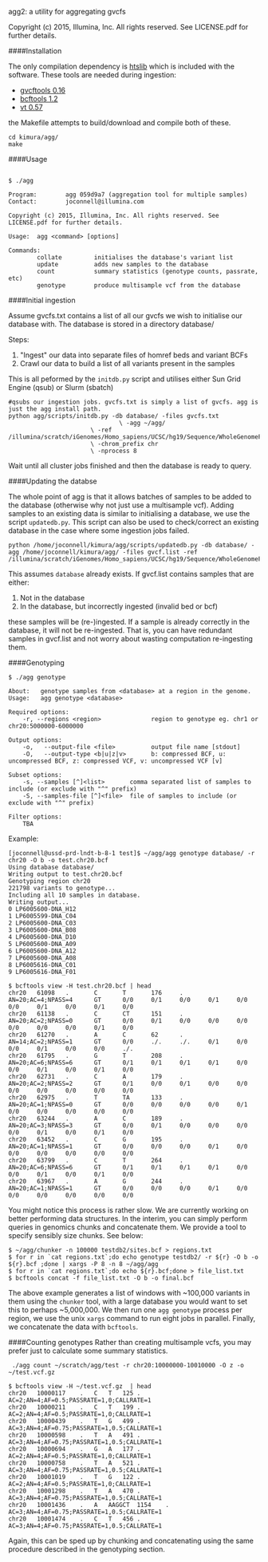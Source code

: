 agg2: a utility for aggregating gvcfs

Copyright (c) 2015, Illumina, Inc. All rights reserved. See LICENSE.pdf for further details.

####Installation

The only compilation dependency is [htslib](http://www.htslib.org/) which is included with the software.  These tools are needed during ingestion:

* [gvcftools 0.16](https://sites.google.com/site/gvcftools/)
* [bcftools 1.2](http://samtools.github.io/bcftools/bcftools.html)
* [vt 0.57](https://github.com/atks/vt)

the Makefile attempts to build/download and compile both of these.

```
cd kimura/agg/
make
```

####Usage

```

$ ./agg

Program:        agg 059d9a7 (aggregation tool for multiple samples)
Contact:        joconnell@illumina.com

Copyright (c) 2015, Illumina, Inc. All rights reserved. See LICENSE.pdf for further details.

Usage:  agg <command> [options]

Commands:
        collate         initialises the database's variant list
        update          adds new samples to the database
        count           summary statistics (genotype counts, passrate, etc)
        genotype        produce multisample vcf from the database
```

####Initial ingestion

Assume gvcfs.txt contains a list of all our gvcfs we wish to initialise our database with.  The database is stored in a directory database/

Steps:

1. "Ingest" our data into separate files of homref beds and variant BCFs
2. Crawl our data to build a list of all variants present in the samples

This is all peformed by the `initdb.py` script and utilises either Sun Grid Engine (qsub) or Slurm (sbatch)

```
#qsubs our ingestion jobs. gvcfs.txt is simply a list of gvcfs. agg is just the agg install path.
python agg/scripts/initdb.py -db database/ -files gvcfs.txt 
       			     	       \ -agg ~/agg/
				       \ -ref /illumina/scratch/iGenomes/Homo_sapiens/UCSC/hg19/Sequence/WholeGenomeFasta/genome.fa
				       \ -chrom_prefix chr
				       \ -nprocess 8
```

Wait until all cluster jobs finished and then the database is ready to query.

####Updating the databse

The whole point of agg is that it allows batches of samples to be added to the database (otherwise why not just use a multisample vcf). Adding samples to an existing data is similar to initialising a database, we use the script `updatedb.py`.  This script can also be used to check/correct an existing database in the case where some ingestion jobs failed.
```
python /home/joconnell/kimura/agg/scripts/updatedb.py -db database/ -agg /home/joconnell/kimura/agg/ -files gvcf.list -ref /illumina/scratch/iGenomes/Homo_sapiens/UCSC/hg19/Sequence/WholeGenomeFasta/genome.fa
```
This assumes `database` already exists.  If gvcf.list contains samples that are either:
1. Not in the database
2. In the database, but incorrectly ingested (invalid bed or bcf)

these samples will be (re-)ingested.  If a sample is already correctly in the database, it will not be re-ingested.  That is, you can have redundant samples in gvcf.list and not worry about wasting computation re-ingesting them.

####Genotyping

```
$ ./agg genotype

About:   genotype samples from <database> at a region in the genome.
Usage:   agg genotype <database>

Required options:
    -r, --regions <region>              region to genotype eg. chr1 or chr20:5000000-6000000

Output options:
    -o,   --output-file <file>          output file name [stdout]
    -O,   --output-type <b|u|z|v>       b: compressed BCF, u: uncompressed BCF, z: compressed VCF, v: uncompressed VCF [v]

Subset options:
    -s, --samples [^]<list>       comma separated list of samples to include (or exclude with "^" prefix)
    -S, --samples-file [^]<file>  file of samples to include (or exclude with "^" prefix)

Filter options:
    TBA
```

Example:

```
[joconnell@ussd-prd-lndt-b-8-1 test]$ ~/agg/agg genotype database/ -r chr20 -O b -o test.chr20.bcf
Using database database/
Writing output to test.chr20.bcf
Genotyping region chr20
221798 variants to genotype...
Including all 10 samples in database.
Writing output...
0 LP6005600-DNA_H12
1 LP6005599-DNA_C04
2 LP6005600-DNA_C03
3 LP6005600-DNA_B08
4 LP6005600-DNA_D10
5 LP6005600-DNA_A09
6 LP6005600-DNA_A12
7 LP6005600-DNA_A08
8 LP6005616-DNA_C01
9 LP6005616-DNA_F01

$ bcftools view -H test.chr20.bcf | head
chr20   61098   .       C       T       176     .       AN=20;AC=4;NPASS=4      GT      0/0     0/1     0/0     0/1     0/0     0/0     0/1     0/0     0/1     0/0
chr20   61138   .       C       CT      151     .       AN=20;AC=2;NPASS=0      GT      0/0     0/1     0/0     0/0     0/0     0/0     0/0     0/0     0/1     0/0
chr20   61270   .       A       C       62      .       AN=14;AC=2;NPASS=1      GT      0/0     ./.     ./.     0/1     0/0     0/0     0/1     0/0     0/0     ./.
chr20   61795   .       G       T       208     .       AN=20;AC=6;NPASS=6      GT      0/1     0/1     0/1     0/1     0/0     0/0     0/1     0/0     0/1     0/0
chr20   62731   .       C       A       179     .       AN=20;AC=2;NPASS=2      GT      0/1     0/0     0/1     0/0     0/0     0/0     0/0     0/0     0/0     0/0
chr20   62975   .       T       TA      133     .       AN=20;AC=1;NPASS=0      GT      0/0     0/0     0/0     0/0     0/1     0/0     0/0     0/0     0/0     0/0
chr20   63244   .       A       C       189     .       AN=20;AC=3;NPASS=3      GT      0/0     0/1     0/0     0/0     0/0     0/0     0/1     0/0     0/1     0/0
chr20   63452   .       C       G       195     .       AN=20;AC=1;NPASS=1      GT      0/0     0/0     0/0     0/1     0/0     0/0     0/0     0/0     0/0     0/0
chr20   63799   .       C       T       264     .       AN=20;AC=6;NPASS=6      GT      0/1     0/1     0/1     0/1     0/0     0/0     0/1     0/0     0/1     0/0
chr20   63967   .       A       G       244     .       AN=20;AC=1;NPASS=1      GT      0/0     0/0     0/0     0/1     0/0     0/0     0/0     0/0     0/0     0/0
```

You might notice this process is rather slow.  We are currently working on better performing data structures.  In the interim, you can simply perform queries in genomics chunks and concatenate them. We provide a tool to specify sensibly size chunks.  See below:

```
$ ~/agg/chunker -n 100000 testdb2/sites.bcf > regions.txt
$ for r in `cat regions.txt`;do echo genotype testdb2/ -r ${r} -O b -o ${r}.bcf ;done | xargs -P 8 -n 8 ~/agg/agg
$ for r in `cat regions.txt`;do echo ${r}.bcf;done > file_list.txt
$ bcftools concat -f file_list.txt -O b -o final.bcf
```
The above example generates a list of windows with ~100,000 variants in them using the `chunker` tool, with a large database you would want to set this to perhaps ~5,000,000.  We then run one `agg genotype` process per region, we use the unix `xargs` command to run eight jobs in parallel. Finally, we concatenate the data with `bcftools`.

####Counting genotypes
Rather than creating multisample vcfs, you may prefer just to calculate some summary statistics. 

```
 ./agg count ~/scratch/agg/test -r chr20:10000000-10010000 -O z -o ~/test.vcf.gz

$ bcftools view -H ~/test.vcf.gz  | head
chr20	10000117	.	C	T	125	.	AC=2;AN=4;AF=0.5;PASSRATE=1,0;CALLRATE=1
chr20	10000211	.	C	T	199	.	AC=2;AN=4;AF=0.5;PASSRATE=1,0;CALLRATE=1
chr20	10000439	.	T	G	499	.	AC=3;AN=4;AF=0.75;PASSRATE=1,0.5;CALLRATE=1
chr20	10000598	.	T	A	491	.	AC=3;AN=4;AF=0.75;PASSRATE=1,0.5;CALLRATE=1
chr20	10000694	.	G	A	177	.	AC=2;AN=4;AF=0.5;PASSRATE=1,0;CALLRATE=1
chr20	10000758	.	T	A	521	.	AC=3;AN=4;AF=0.75;PASSRATE=1,0.5;CALLRATE=1
chr20	10001019	.	T	G	122	.	AC=2;AN=4;AF=0.5;PASSRATE=1,0;CALLRATE=1
chr20	10001298	.	T	A	470	.	AC=3;AN=4;AF=0.75;PASSRATE=1,0.5;CALLRATE=1
chr20	10001436	.	A	AAGGCT	1154	.	AC=3;AN=4;AF=0.75;PASSRATE=1,0.5;CALLRATE=1
chr20	10001474	.	C	T	456	.	AC=3;AN=4;AF=0.75;PASSRATE=1,0.5;CALLRATE=1

```
Again, this can be sped up by chunking and concatenating using the same procedure described in the genotyping section.
